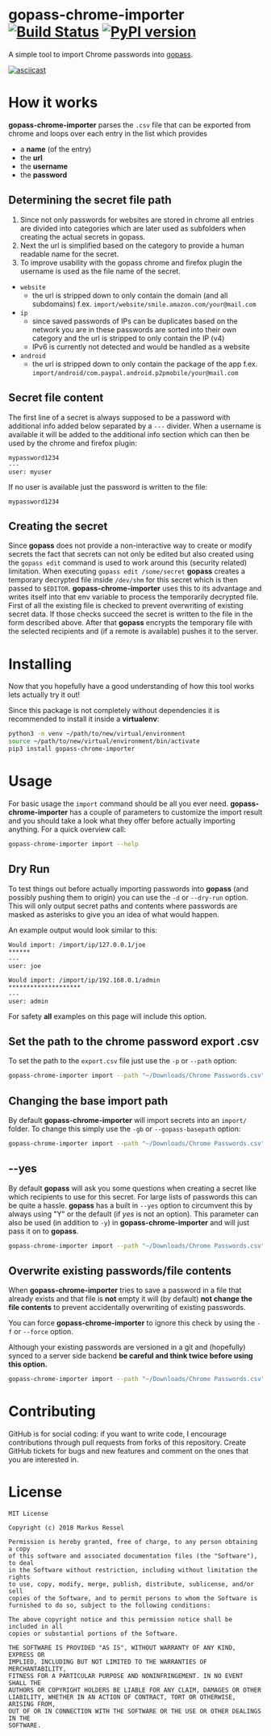 # gopass-chrome-importer  [![Build Status](https://travis-ci.org/markusressel/gopass-chrome-importer.svg?branch=master)](https://travis-ci.org/markusressel/gopass-chrome-importer) [![PyPI version](https://badge.fury.io/py/gopass-chrome-importer.svg)](https://badge.fury.io/py/gopass-chrome-importer)
A simple tool to import Chrome passwords into [gopass](https://github.com/gopasspw/gopass).

[![asciicast](https://asciinema.org/a/Oeq9jhDh2c3wBhl1qGwbu67Jz.svg)](https://asciinema.org/a/Oeq9jhDh2c3wBhl1qGwbu67Jz)

# How it works

**gopass-chrome-importer** parses the `.csv` file that can be exported from chrome
and loops over each entry in the list which provides

* a **name** (of the entry)
* the **url**
* the **username**
* the **password**

## Determining the secret file path

1. Since not only passwords for websites are stored in chrome all entries are divided into categories 
which are later used as subfolders when creating the actual secrets in gopass. 
2. Next the url is simplified based on the category to provide a human readable name for the secret.
3. To improve usability with the gopass chrome and firefox plugin the username is used as the file name of the secret.

* `website`
  * the url is stripped down to only contain the domain (and all subdomains) f.ex. `import/website/smile.amazon.com/your@mail.com`
* `ip`
  * since saved passwords of IPs can be duplicates based on the network you are in
    these passwords are sorted into their own category and the url is stripped to only contain the IP (v4)
  * IPv6 is currently not detected and would be handled as a website
* `android`
  * the url is stripped down to only contain the package of the app f.ex. `import/android/com.paypal.android.p2pmobile/your@mail.com`

## Secret file content

The first line of a secret is always supposed to be a password 
with additional info added below separated by a `---` divider.
When a username is available it will be added to the additional info section
which can then be used by the chrome and firefox plugin:

```text
mypassword1234
---
user: myuser
```

If no user is available just the password is written to the file:

```text
mypassword1234
```

## Creating the secret

Since **gopass** does not provide a non-interactive way to create or modify secrets the fact that
secrets can not only be edited but also created using the `gopass edit` command is used to work around this
(security related) limitation. When executing `gopass edit /some/secret` **gopass** creates a temporary decrypted 
file inside `/dev/shm` for this secret which is then passed to `$EDITOR`. **gopass-chrome-importer** uses this to 
its advantage and writes itself into that env variable to process the temporarily decrypted file. 
First of all the existing file is checked to prevent overwriting of existing secret data. 
If those checks succeed the secret is written to the file in the form described above.
After that **gopass** encrypts the temporary file with the selected recipients and (if a remote is available) 
pushes it to the server. 


# Installing

Now that you hopefully have a good understanding of how this tool works lets actually try it out!

Since this package is not completely without dependencies it is recommended to install it inside a **virtualenv**:

```bash
python3 -m venv ~/path/to/new/virtual/environment
source ~/path/to/new/virtual/environment/bin/activate
pip3 install gopass-chrome-importer
```

# Usage

For basic usage the `import` command should be all you ever need.
**gopass-chrome-importer** has a couple of parameters to customize the import result
and you should take a look what they offer before actually importing anything.
For a quick overview call:

```bash
gopass-chrome-importer import --help
```

## Dry Run

To test things out before actually importing passwords into **gopass** (and possibly 
pushing them to origin) you can use the `-d` or `--dry-run` option. This will only output
secret paths and contents where passwords are masked as asterisks to give you an idea of what would 
happen.

An example output would look similar to this:
```text
Would import: /import/ip/127.0.0.1/joe
******
---
user: joe

Would import: /import/ip/192.168.0.1/admin
********************
---
user: admin
```

For safety **all** examples on this page will include this option. 


## Set the path to the chrome password export .csv

To set the path to the `export.csv` file just use the `-p` or `--path` option:

```bash
gopass-chrome-importer import --path "~/Downloads/Chrome Passwords.csv" --dry-run
```

## Changing the base import path

By default **gopass-chrome-importer** will import secrets into an `import/` folder. To change this simply
use the `-gb` or `--gopass-basepath` option:

```bash
gopass-chrome-importer import --path "~/Downloads/Chrome Passwords.csv" --gopass-basepath "/test/" --dry-run
```

## --yes

By default **gopass** will ask you some questions when creating a secret like which recipients to use for this secret.
For large lists of passwords this can be quite a hassle. **gopass** has a built in `--yes` option to circumvent this 
by always using "Y" or the default (if *yes* is not an option). This parameter can also be used (in addition to `-y`)
in **gopass-chrome-importer** and will just pass it on to **gopass**.

```bash
gopass-chrome-importer import --path "~/Downloads/Chrome Passwords.csv" --gopass-basepath "/test/" --yes --dry-run
```

## Overwrite existing passwords/file contents

When **gopass-chrome-importer** tries to save a password in a file that
already exists and that file is **not** empty it will (by default) **not change the file contents**
to prevent accidentally overwriting of existing passwords.

You can force **gopass-chrome-importer** to ignore this check by using the `-f` or `--force` option.

Although your existing passwords are versioned in a git and (hopefully) synced to a 
server side backend **be careful and think twice before using this option.**

```bash
gopass-chrome-importer import --path "~/Downloads/Chrome Passwords.csv" --gopass-basepath /test/ --yes --force --dry-run
```

# Contributing

GitHub is for social coding: if you want to write code, I encourage contributions through pull requests from forks
of this repository. Create GitHub tickets for bugs and new features and comment on the ones that you are interested in.


# License

```
MIT License

Copyright (c) 2018 Markus Ressel

Permission is hereby granted, free of charge, to any person obtaining a copy
of this software and associated documentation files (the "Software"), to deal
in the Software without restriction, including without limitation the rights
to use, copy, modify, merge, publish, distribute, sublicense, and/or sell
copies of the Software, and to permit persons to whom the Software is
furnished to do so, subject to the following conditions:

The above copyright notice and this permission notice shall be included in all
copies or substantial portions of the Software.

THE SOFTWARE IS PROVIDED "AS IS", WITHOUT WARRANTY OF ANY KIND, EXPRESS OR
IMPLIED, INCLUDING BUT NOT LIMITED TO THE WARRANTIES OF MERCHANTABILITY,
FITNESS FOR A PARTICULAR PURPOSE AND NONINFRINGEMENT. IN NO EVENT SHALL THE
AUTHORS OR COPYRIGHT HOLDERS BE LIABLE FOR ANY CLAIM, DAMAGES OR OTHER
LIABILITY, WHETHER IN AN ACTION OF CONTRACT, TORT OR OTHERWISE, ARISING FROM,
OUT OF OR IN CONNECTION WITH THE SOFTWARE OR THE USE OR OTHER DEALINGS IN THE
SOFTWARE.
```
